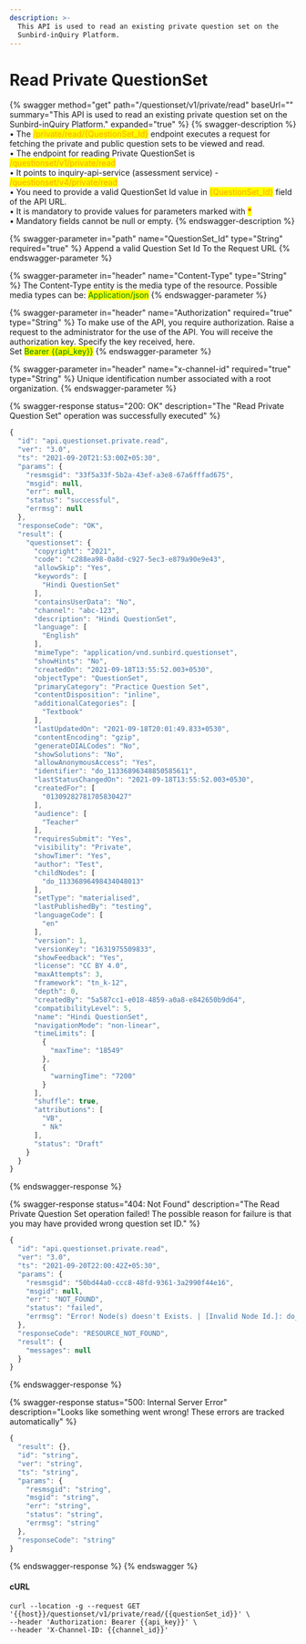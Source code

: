 ```yaml
---
description: >-
  This API is used to read an existing private question set on the
  Sunbird-inQuiry Platform.
---
```


# Read Private QuestionSet

{% swagger method="get" path="/questionset/v1/private/read" baseUrl="" summary="This API is used to read an existing private question set on the Sunbird-inQuiry Platform." expanded="true" %}
{% swagger-description %}
• The <mark style="color:orange;">/private/read/{QuestionSet\_Id}</mark> endpoint executes a request for fetching the private and public question sets to be viewed and read. \
• The endpoint for reading Private QuestionSet is <mark style="color:orange;">/questionset/v1/private/read</mark>\
• It points to inquiry-api-service (assessment service) - <mark style="color:orange;">/questionset/v4/private/read</mark> \
• You need to provide a valid QuestionSet Id value in <mark style="color:orange;">{QuestionSet\_Id}</mark> field of the API URL.\
• It is mandatory to provide values for parameters marked with <mark style="color:red;">\*</mark>\
• Mandatory fields cannot be null or empty.
{% endswagger-description %}

{% swagger-parameter in="path" name="QuestionSet_Id" type="String" required="true" %}
Append a valid Question Set Id To the Request URL
{% endswagger-parameter %}

{% swagger-parameter in="header" name="Content-Type" type="String" %}
The Content-Type entity is the media type of the resource. Possible media types can be: <mark style="color:green;">Application/json</mark>
{% endswagger-parameter %}

{% swagger-parameter in="header" name="Authorization" required="true" type="String" %}
To make use of the API, you require authorization. Raise a request to the administrator for the use of the API. You will receive the authorization key. Specify the key received, here.\
Set <mark style="color:green;">Bearer \{{api\_key\}}</mark>
{% endswagger-parameter %}

{% swagger-parameter in="header" name="x-channel-id" required="true" type="String" %}
Unique identification number associated with a root organization.
{% endswagger-parameter %}

{% swagger-response status="200: OK" description="The "Read Private Question Set" operation was successfully executed" %}
```javascript
{
  "id": "api.questionset.private.read",
  "ver": "3.0",
  "ts": "2021-09-20T21:53:00Z+05:30",
  "params": {
    "resmsgid": "33f5a33f-5b2a-43ef-a3e8-67a6fffad675",
    "msgid": null,
    "err": null,
    "status": "successful",
    "errmsg": null
  },
  "responseCode": "OK",
  "result": {
    "questionset": {
      "copyright": "2021",
      "code": "c288ea98-0a8d-c927-5ec3-e879a90e9e43",
      "allowSkip": "Yes",
      "keywords": [
        "Hindi QuestionSet"
      ],
      "containsUserData": "No",
      "channel": "abc-123",
      "description": "Hindi QuestionSet",
      "language": [
        "English"
      ],
      "mimeType": "application/vnd.sunbird.questionset",
      "showHints": "No",
      "createdOn": "2021-09-18T13:55:52.003+0530",
      "objectType": "QuestionSet",
      "primaryCategory": "Practice Question Set",
      "contentDisposition": "inline",
      "additionalCategories": [
        "Textbook"
      ],
      "lastUpdatedOn": "2021-09-18T20:01:49.833+0530",
      "contentEncoding": "gzip",
      "generateDIALCodes": "No",
      "showSolutions": "No",
      "allowAnonymousAccess": "Yes",
      "identifier": "do_11336896348850585611",
      "lastStatusChangedOn": "2021-09-18T13:55:52.003+0530",
      "createdFor": [
        "01309282781705830427"
      ],
      "audience": [
        "Teacher"
      ],
      "requiresSubmit": "Yes",
      "visibility": "Private",
      "showTimer": "Yes",
      "author": "Test",
      "childNodes": [
        "do_11336896498434048013"
      ],
      "setType": "materialised",
      "lastPublishedBy": "testing",
      "languageCode": [
        "en"
      ],
      "version": 1,
      "versionKey": "1631975509833",
      "showFeedback": "Yes",
      "license": "CC BY 4.0",
      "maxAttempts": 3,
      "framework": "tn_k-12",
      "depth": 0,
      "createdBy": "5a587cc1-e018-4859-a0a8-e842650b9d64",
      "compatibilityLevel": 5,
      "name": "Hindi QuestionSet",
      "navigationMode": "non-linear",
      "timeLimits": [
        {
          "maxTime": "18549"
        },
        {
          "warningTime": "7200"
        }
      ],
      "shuffle": true,
      "attributions": [
        "VB",
        " Nk"
      ],
      "status": "Draft"
    }
  }
}
```
{% endswagger-response %}

{% swagger-response status="404: Not Found" description="The Read Private Question Set operation failed! The possible reason for failure is that you may have provided wrong question set ID." %}
```javascript
{
  "id": "api.questionset.private.read",
  "ver": "3.0",
  "ts": "2021-09-20T22:00:42Z+05:30",
  "params": {
    "resmsgid": "50bd44a0-ccc8-48fd-9361-3a2990f44e16",
    "msgid": null,
    "err": "NOT_FOUND",
    "status": "failed",
    "errmsg": "Error! Node(s) doesn't Exists. | [Invalid Node Id.]: do_11336896348850585612"
  },
  "responseCode": "RESOURCE_NOT_FOUND",
  "result": {
    "messages": null
  }
}
```
{% endswagger-response %}

{% swagger-response status="500: Internal Server Error" description="Looks like something went wrong! These errors are tracked automatically" %}
```javascript
{
  "result": {},
  "id": "string",
  "ver": "string",
  "ts": "string",
  "params": {
    "resmsgid": "string",
    "msgid": "string",
    "err": "string",
    "status": "string",
    "errmsg": "string"
  },
  "responseCode": "string"
}
```
{% endswagger-response %}
{% endswagger %}

#### cURL

```shell
curl --location -g --request GET '{{host}}/questionset/v1/private/read/{{questionSet_id}}' \
--header 'Authorization: Bearer {{api_key}}' \
--header 'X-Channel-ID: {{channel_id}}'
```
